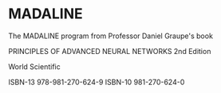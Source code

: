 # MADALINE


The MADALINE program from Professor Daniel Graupe's book

PRINCIPLES OF ADVANCED NEURAL NETWORKS
2nd Edition

World Scientific

ISBN-13 978-981-270-624-9
ISBN-10 981-270-624-0

